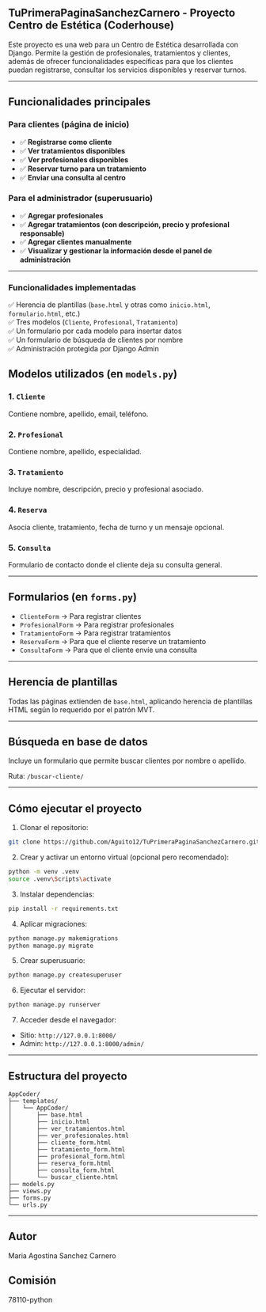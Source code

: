 ## TuPrimeraPaginaSanchezCarnero - Proyecto Centro de Estética (Coderhouse)

Este proyecto es una web para un Centro de Estética desarrollada con Django. Permite la gestión de profesionales, tratamientos y clientes, además de ofrecer funcionalidades específicas para que los clientes puedan registrarse, consultar los servicios disponibles y reservar turnos.

---

## Funcionalidades principales

### Para clientes (página de inicio)
- ✅ **Registrarse como cliente**
- ✅ **Ver tratamientos disponibles**
- ✅ **Ver profesionales disponibles**
- ✅ **Reservar turno para un tratamiento**
- ✅ **Enviar una consulta al centro**

### Para el administrador (superusuario)
- ✅ **Agregar profesionales**
- ✅ **Agregar tratamientos (con descripción, precio y profesional responsable)**
- ✅ **Agregar clientes manualmente**
- ✅ **Visualizar y gestionar la información desde el panel de administración**

---

### Funcionalidades implementadas

✅ Herencia de plantillas (`base.html` y otras como `inicio.html`, `formulario.html`, etc.)  
✅ Tres modelos (`Cliente`, `Profesional`, `Tratamiento`)  
✅ Un formulario por cada modelo para insertar datos  
✅ Un formulario de búsqueda de clientes por nombre  
✅ Administración protegida por Django Admin  



## Modelos utilizados (en `models.py`)

### 1. `Cliente`
Contiene nombre, apellido, email, teléfono.

### 2. `Profesional`
Contiene nombre, apellido, especialidad.

### 3. `Tratamiento`
Incluye nombre, descripción, precio y profesional asociado.

### 4. `Reserva`
Asocia cliente, tratamiento, fecha de turno y un mensaje opcional.

### 5. `Consulta`
Formulario de contacto donde el cliente deja su consulta general.

---

## Formularios (en `forms.py`)

- `ClienteForm` → Para registrar clientes
- `ProfesionalForm` → Para registrar profesionales
- `TratamientoForm` → Para registrar tratamientos
- `ReservaForm` → Para que el cliente reserve un tratamiento
- `ConsultaForm` → Para que el cliente envíe una consulta

---

## Herencia de plantillas
Todas las páginas extienden de `base.html`, aplicando herencia de plantillas HTML según lo requerido por el patrón MVT.

---

## Búsqueda en base de datos
Incluye un formulario que permite buscar clientes por nombre o apellido.

Ruta: `/buscar-cliente/`

---

## Cómo ejecutar el proyecto

1. Clonar el repositorio:
```bash
git clone https://github.com/Aguito12/TuPrimeraPaginaSanchezCarnero.git
```

2. Crear y activar un entorno virtual (opcional pero recomendado):
```bash
python -m venv .venv
source .venv\Scripts\activate
```

3. Instalar dependencias:
```bash
pip install -r requirements.txt
```

4. Aplicar migraciones:
```bash
python manage.py makemigrations
python manage.py migrate
```

5. Crear superusuario:
```bash
python manage.py createsuperuser
```

6. Ejecutar el servidor:
```bash
python manage.py runserver
```

7. Acceder desde el navegador:
- Sitio: `http://127.0.0.1:8000/`
- Admin: `http://127.0.0.1:8000/admin/`

---

## Estructura del proyecto
```
AppCoder/
├── templates/
│   └── AppCoder/
│       ├── base.html
│       ├── inicio.html
│       ├── ver_tratamientos.html
│       ├── ver_profesionales.html
│       ├── cliente_form.html
│       ├── tratamiento_form.html
│       ├── profesional_form.html
│       ├── reserva_form.html
│       ├── consulta_form.html
│       └── buscar_cliente.html
├── models.py
├── views.py
├── forms.py
└── urls.py
```

---

## Autor
Maria Agostina Sanchez Carnero

## Comisión
78110-python
